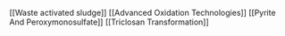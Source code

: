[[Waste activated sludge]]
[[Advanced Oxidation Technologies]]
[[Pyrite And Peroxymonosulfate]]
[[Triclosan Transformation]]
